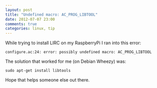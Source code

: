 ```yaml
---
layout: post
title: "Undefined macro: AC_PROG_LIBTOOL"
date: 2012-07-07 23:00
comments: true
categories: linux, tip
---
```


While trying to install LIRC on my RaspberryPi I ran into this error:

``configure.ac:24: error: possibly undefined macro: AC_PROG_LIBTOOL``

The solution that worked for me (on Debian Wheezy) was:

``sudo apt-get install libtools``

Hope that helps someone else out there.
